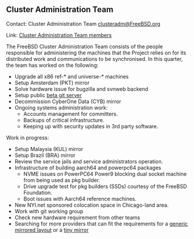 ## Cluster Administration Team ##

Contact: Cluster Administration Team <clusteradm@FreeBSD.org>

Link: [Cluster Administration Team members](https://www.freebsd.org/administration.html#t-clusteradm)

The FreeBSD Cluster Administration Team consists of the people responsible for administering the machines that the Project relies on for its distributed work and communications to be synchronised. In this quarter, the team has worked on the following:

* Upgrade all x86 ref-* and universe-* machines
* Setup Amsterdam (PKT) mirror
* Solve hardware issue for bugzilla and svnweb backend
* Setup public [beta git server](https://cgit-beta.freebsd.org)
* Decommission CyberOne Data (CYB) mirror
* Ongoing systems administration work:
    * Accounts management for committers.
    * Backups of critical infrastructure.
    * Keeping up with security updates in 3rd party software.

Work in progress:

* Setup Malaysia (KUL) mirror
* Setup Brazil (BRA) mirror
* Review the service jails and service administrators operation.
* Infrastructure of building aarch64 and powerpc64 packages
    * NVME issues on PowerPC64 Power9 blocking dual socket machine from being used as pkg builder.
    * Drive upgrade test for pkg builders (SSDs) courtesy of the FreeBSD Foundation.
    * Boot issues with Aarch64 reference machines.
* New NYI.net sponsored colocation space in Chicago-land area.
* Work with git working group
* Check new hardware requirement from other teams
* Searching for more providers that can fit the requirements for a [generic mirrored layout](https://wiki.freebsd.org/Teams/clusteradm/generic-mirror-layout) or a [tiny mirror](https://wiki.freebsd.org/Teams/clusteradm/tiny-mirror)

